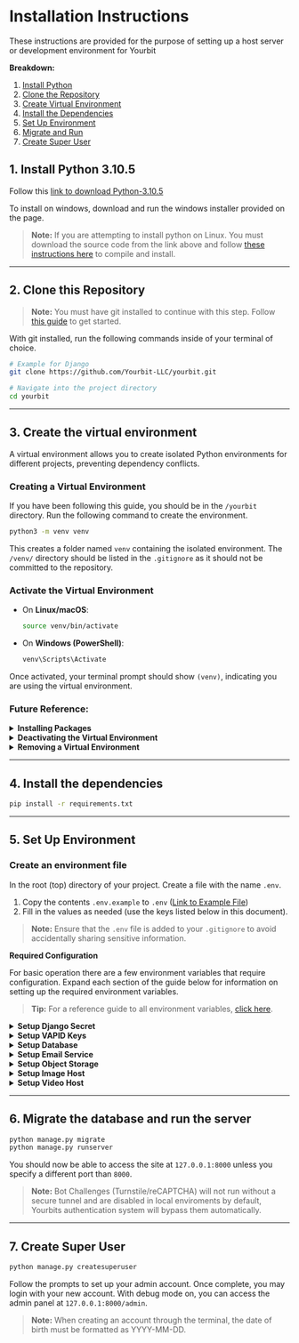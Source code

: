 # Installation Instructions
These instructions are provided for the purpose of setting up a host server or development environment for Yourbit

**Breakdown:**
1. [Install Python](#1-install-python-3105)
2. [Clone the Repository](#2-clone-this-repository)
3. [Create Virtual Environment](#3-create-the-virtual-environment)
4. [Install the Dependencies](#4-install-the-dependencies)
5. [Set Up Environment](#5-set-up-environment)
6. [Migrate and Run](#6-migrate-the-database-and-run-the-server)
7. [Create Super User](#7-create-super-user)


## **1. Install Python 3.10.5**


Follow this [link to download Python-3.10.5](https://www.python.org/downloads/release/python-3105/)

To install on windows, download and run the windows installer provided on the page.

> **Note:** If you are attempting to install python on Linux. You must download the source code from the link above and follow [these instructions here](https://github.com/Yourbit-LLC/yourbit/blob/main/docs/installation/install-python-source.md) to compile and install.

---

## **2. Clone this Repository**

> **Note:** You must have git installed to continue with this step. Follow [this guide](https://github.com/Yourbit-LLC/yourbit/blob/main/docs/installation/install-git.md) to get started.

With git installed, run the following commands inside of your terminal of choice.

```sh
# Example for Django
git clone https://github.com/Yourbit-LLC/yourbit.git

# Navigate into the project directory
cd yourbit
```

---

## **3. Create the virtual environment**

A virtual environment allows you to create isolated Python environments for different projects, preventing dependency conflicts.

### **Creating a Virtual Environment**

If you have been following this guide, you should be in the `/yourbit` directory. Run the following command to create the environment.

```sh
python3 -m venv venv
```

This creates a folder named `venv` containing the isolated environment. The `/venv/` directory should be listed in the `.gitignore` as it should not be committed to the repository.

### Activate the Virtual Environment
- On **Linux/macOS**:

  ```sh
  source venv/bin/activate
  ```

- On **Windows (PowerShell)**:

  ```powershell
  venv\Scripts\Activate
  ```

Once activated, your terminal prompt should show `(venv)`, indicating you are using the virtual environment.

### **Future Reference:**

<details>
<summary><strong>Installing Packages</strong></summary>

With the virtual environment activated, install packages using `pip`:

```sh
pip install package_name
```

</details>

<details>
<summary><strong>Deactivating the Virtual Environment</strong></summary>

To exit the virtual environment, simply run:

```sh
deactivate
```

</details>

<details>
<summary><strong>Removing a Virtual Environment</strong></summary>

If you no longer need the virtual environment, you can delete it:

```sh
rm -rf venv
```

or on Windows:

```powershell
Remove-Item -Recurse -Force venv
```

---
</details>

---

## **4. Install the dependencies**
```sh
pip install -r requirements.txt
```

---

## **5. Set Up Environment**  

### Create an environment file

In the root (top) directory of your project. Create a file with the name `.env`. 

1. Copy the contents `.env.example` to `.env` ([Link to Example File](https://github.com/Yourbit-LLC/yourbit/blob/main/.env.example))
2. Fill in the values as needed (use the keys listed below in this document).

> **Note:** Ensure that the `.env` file is added to your `.gitignore` to avoid accidentally sharing sensitive information.

**Required Configuration**

For basic operation there are a few environment variables that require configuration. Expand each section of the guide below for information on setting up the required environment variables. 

> **Tip:** For a reference guide to all environment variables, [click here](https://github.com/Yourbit-LLC/yourbit/blob/main/ENVIRONMENT.md).

<details>
<summary><strong>Setup Django Secret</strong></summary>

  
The most important variable in environment variables is the Django Secret Key. This can be generated using python by following [these instructions](https://github.com/Yourbit-LLC/yourbit/blob/main/docs/keys/generate-django-secret.md). 

Once you have created your secret key add it to your `.env` file as seen below.

```env
# Django Secret Key (Ensure this is secure!)
DJANGO_SECRET_KEY=your-django-secret-key
```
</details>

<details>
<summary><strong>Setup VAPID Keys</strong></summary>

  
VAPID Keys are used for handling web push notifications. Instructions for how to set up your VAPID keys can be found [here](https://github.com/Yourbit-LLC/yourbit/blob/main/docs/keys/generate-vapid-keys.md). Once your VAPID keys have been created, add them to the environment variables.

```env
# VAPID Keys for Push Notifications
VAPID_PUBLIC_KEY=your-vapid-public-key
VAPID_PRIVATE_KEY=your-vapid-private-key
VAPID_ADMIN_EMAIL=admin@example.com
```
</details>

<details>
<summary><strong>Setup Database</strong></summary>

  
If running on a local environment, the best option for a database setup is using SQLite3 as the engine. This allows you to locally host your database file in the root directory of your project, without credentials or server setup. The database file will be generated when you perform migrations in Step 6.

```env
# Database Configuration
DB_ENGINE=sqlite3

# All other fields can be commented out or left blank.
```
</details>

<details>
<summary><strong>Setup Email Service</strong></summary>


```env
# Email Server Configuration
EMAIL_HOST=smtp.example.com
EMAIL_HOST_USER=your-email@example.com
EMAIL_HOST_PASSWORD=your-email-password
EMAIL_PORT=587
```
</details>

<details>
<summary><strong>Setup Object Storage</strong></summary>

  
Object storage is required for basic media functionality. However, if you are setting up image and video delivery with a third party provider, this step can be ignored. 

```env
# Bucket Storage Configuration
BUCKET_NAME=your-bucket-name
BUCKET_REGION=us-east
BUCKET_ACCESS_KEY=your-bucket-access-key
BUCKET_SECRET_KEY=your-bucket-secret-key
```
</details>

<details>
<summary><strong>Setup Image Host</strong></summary>


```env
```
</details>

<details>
<summary><strong>Setup Video Host</strong></summary>


```env
# Video CDN Configuration
VIDEO_CDN_TOKEN=your-mux-video-token
VIDEO_CDN_SECRET=your-mux-video-secret

# Video Webhook and Signing Keys
VIDEO_WEBHOOK_SECRET=your-mux-webhook-secret
VIDEO_SIGNING_KEY=your-mux-signing-key
VIDEO_PRIVATE_KEY=your-mux-private-key
```
</details>

---

## **6. Migrate the database and run the server**

```bash
python manage.py migrate
python manage.py runserver
```

You should now be able to access the site at `127.0.0.1:8000` unless you specify a different port than `8000`. 

> **Note:** Bot Challenges (Turnstile/reCAPTCHA) will not run without a secure tunnel and are disabled in local enviroments by default, Yourbits authentication system will bypass them automatically.

---

## **7. Create Super User**
```bash
python manage.py createsuperuser
```

Follow the prompts to set up your admin account. Once complete, you may login with your new account. With debug mode on, you can access the admin panel at `127.0.0.1:8000/admin`.

> **Note:** When creating an account through the terminal, the date of birth must be formatted as YYYY-MM-DD. 





